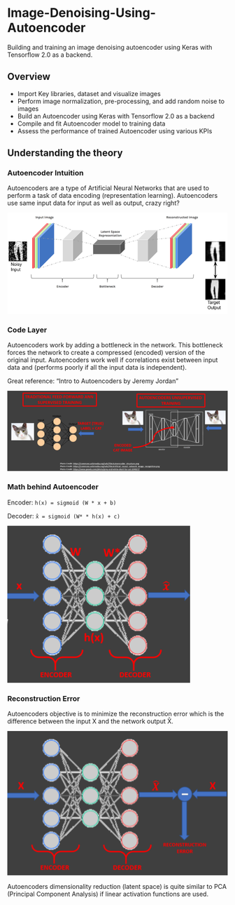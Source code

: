 # Image-Denoising-Using-Autoencoder
Building and training an image denoising autoencoder using Keras with Tensorflow 2.0 as a backend.

## Overview
- Import Key libraries, dataset and visualize images
- Perform image normalization, pre-processing, and add random noise to images
- Build an Autoencoder using Keras with Tensorflow 2.0 as a backend
- Compile and fit Autoencoder model to training data 
- Assess the performance of trained Autoencoder using various KPIs 

## Understanding the theory 
### Autoencoder Intuition
Autoencoders are a type of Artificial Neural Networks that are used to perform a task of data encoding (representation learning).
Autoencoders use same input data for input as well as output, crazy right?

![intuition](/img/AutoencoderDenoising.png?raw=true "Title")

### Code Layer
Autoencoders work by adding a bottleneck in the network.
This bottleneck forces the network to create a compressed (encoded) version of the original input.
Autoencoders work well if correlations exist between input data and (performs poorly if all the input data is independent).

Great reference: “Intro to Autoencoders by Jeremy Jordan”

![Code layer](/img/AutoencoderDenoising2.png)

### Math behind Autoencoder
Encoder: ``` h(x) = sigmoid (W * x + b) ```

Decoder: ``` x̂ = sigmoid (W* * h(x) + c) ```

![math](/img/AutoencoderDenoising3.png)

### Reconstruction Error
Autoencoders objective is to minimize the reconstruction error which is the difference between the input X and the network output X̂. 

![reconstruction](/img/AutoencoderDenoising4.png)



Autoencoders dimensionality reduction (latent space) is quite similar to PCA (Principal Component Analysis) if linear activation functions are used.